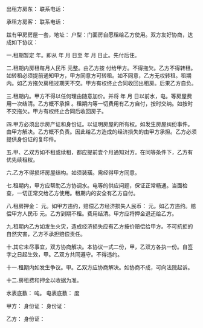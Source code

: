 
 


出租方房东： 联系电话：


承租方房客： 联系电话：


兹有甲房房屋一套，地址： 户型：门面房自愿租给乙方使用。双方友好协商，达成如下协议：


一.租期暂定 年。即从 年 月 日至 年 月 日止。先付后住。


二.租期内房租每月人民币 元整。由乙方按 付给甲方。不得拖欠。乙方不得转租。如转租必须提前通知甲方，甲方同意方可转租。如不同意，乙方无权转租。租期内。如乙方拖欠房租过期天不交。甲方有权终止合同收回出租房。后果乙方自负。


三.租期内。甲方不得以任何理由随意加价。并将 年 月 日以前水，电。等房屋费用一次结清。乙方概不承担 。租期内等一切费用有乙方自付，按时交纳。如按时不交拖欠。甲方有权终止合同后收回房子。


四.甲方必须出示房产证和身份证。以证明房屋的所有权。如发生房屋纠纷事件。由甲方解决。乙方概不负责。因此给乙方造成的经济损失的由甲方承担。乙方必须提供身份证的复印件。


五.甲、乙双方如不租或续租，都应提前壹个月通知对方。在同等条件下，乙方有优先续租权。


六.乙方不得损坏房屋结构。如须装璜。需经得甲方同意。


七.租期内，甲方应帮助乙方协调水。电等的供应问题，保证正常畅通。当面检查，一切正常交给乙方使用。租期内的安全有乙方自付。


八.租房押金： 元。如甲方违约，赔偿乙方经济损失人民币： 元。如乙方违约。赔偿甲方人民币 元。乙方到期不租。费用结清。甲方应将押金退还给乙方。


九.租期内乙方如发生火灾，造成经济损失应有乙方按价赔偿给甲方。不可抗拒的自然灾害，乙方不承担赔偿责任。


十.其它未尽事宜，双方协商解决。本协议一式二份，甲，乙双方各执一份。自签字之日起生效，甲。乙双方共同遵守。不得违约。


十一.租期内如发生争议。甲。乙双方应协商解决。如协商不成，可向法院起诉。


十二.房租费和押金以收据为准。


水表底数： 吨。 电表底数： 度


甲方： 身份证： 身份证：


乙方： 身份证：
 


 

 
 
 
 
 
  


  
 

  


  


  
 
 
 
 

